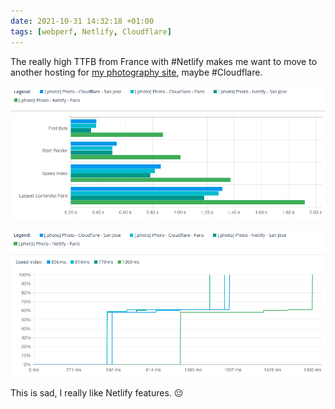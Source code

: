 ```yaml
---
date: 2021-10-31 14:32:18 +01:00
tags: [webperf, Netlify, Cloudflare]
---
```


The really high TTFB from France with #Netlify makes me want to move to another hosting for [my photography site](https://nicolas-hoizey.photo), maybe #Cloudflare.

![Dareboost graph showing the high TTFB on Netlify from France impacts the whole WebPerf](netlify-vs-cloudflare-ttfb-france-usa.png)

![Dareboost graph showing the impact on Speed Index of the high TTFB on Netlify from France](netlify-vs-cloudflare-speed-index-france-usa.png)

This is sad, I really like Netlify features. 😔
